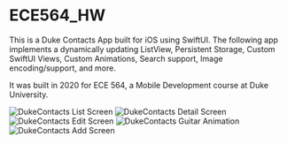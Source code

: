#   ECE564_HW 

This is a Duke Contacts App built for iOS using SwiftUI. The following app implements a dynamically updating ListView, Persistent Storage, Custom SwiftUI Views, Custom Animations, Search support, Image encoding/support, and more. 

It was built in 2020 for ECE 564, a Mobile Development course at Duke University. 

![DukeContacts List Screen](https://github.com/no40/DukeContacts/blob/master/DemoImages/DukeContacts-ListScreen.png?raw=true)
![DukeContacts Detail Screen](https://github.com/no40/DukeContacts/blob/master/DemoImages/DukeContacts-DetailScreen.png?raw=true)
![DukeContacts Edit Screen](https://github.com/no40/DukeContacts/blob/master/DemoImages/DukeContacts-EditScreen.png?raw=true)
![DukeContacts Guitar Animation](https://github.com/no40/DukeContacts/blob/master/DemoImages/DukeContacts-GuitarAnimation.gif?raw=true)
![DukeContacts Add Screen](https://github.com/no40/DukeContacts/blob/master/DemoImages/DukeContacts-AddScreen.png?raw=true)

